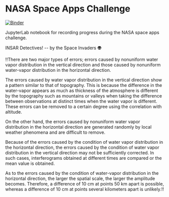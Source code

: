 # NASA Space Apps Challenge

[![Binder](https://mybinder.org/badge_logo.svg)](https://mybinder.org/v2/gh/sam-innes/nasa-space-apps/HEAD?labpath=%2Fnotebook)

JupyterLab notebook for recording progress during the NASA space apps challenge.

INSAR Detectives! -- by the Space Invaders 👽

!!There are two major types of errors; errors caused by nonuniform water vapor distribution in the vertical direction and   those caused by nonuniform water-vapor distribution in the horizontal direction.

The errors caused by water vapor distribution in the vertical direction show a pattern similar to that of topography. This is because the difference in the water-vapor appears as much as thickness of the atmosphere is different by the topography such as mountains or valleys when taking the difference between observations at distinct times when the water vapor is different. These errors can be removed to a certain degree using the correlation with altitude.

On the other hand, the errors caused by nonuniform water vapor distribution in the horizontal direction are generated randomly by local weather phenomena and are difficult to remove.

Because of the errors caused by the condition of water vapor distribution in the horizontal direction, the errors caused by the condition of water vapor distribution in the vertical direction may not be sufficiently corrected. In such cases, interferograms obtained at different times are compared or the mean value is obtained.

As to the errors caused by the condition of water-vapor distribution in the horizontal direction, the larger the spatial scale, the larger the amplitude becomes. Therefore, a difference of 10 cm at points 50 km apart is possible, whereas a difference of 10 cm at points several kilometers apart is unlikely.!!
